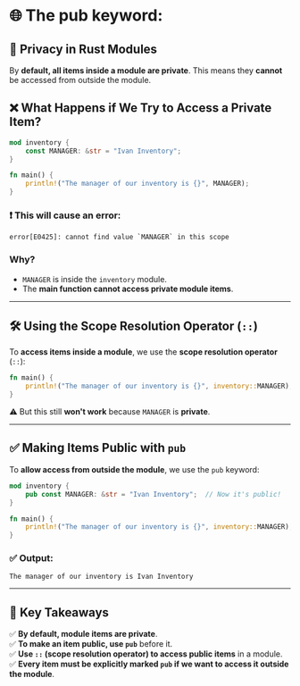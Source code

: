 # 🌐 The pub keyword:

## 🔐 Privacy in Rust Modules  
By **default, all items inside a module are private**. This means they **cannot** be accessed from outside the module.  

## ❌ What Happens if We Try to Access a Private Item?  
```rust
mod inventory {
    const MANAGER: &str = "Ivan Inventory";
}

fn main() {
    println!("The manager of our inventory is {}", MANAGER);
}
```
### ❗ This will cause an error:  
```
error[E0425]: cannot find value `MANAGER` in this scope
```
### Why?  
- `MANAGER` is inside the `inventory` module.  
- The **main function cannot access private module items**.  

---

## 🛠️ Using the Scope Resolution Operator (`::`)  
To **access items inside a module**, we use the **scope resolution operator** (`::`):  
```rust
fn main() {
    println!("The manager of our inventory is {}", inventory::MANAGER);
}
```
⚠️ But this still **won't work** because `MANAGER` is **private**.  

---

## ✅ Making Items Public with `pub`  
To **allow access from outside the module**, we use the `pub` keyword:  
```rust
mod inventory {
    pub const MANAGER: &str = "Ivan Inventory";  // Now it's public!
}

fn main() {
    println!("The manager of our inventory is {}", inventory::MANAGER);
}
```
### ✅ Output:  
```
The manager of our inventory is Ivan Inventory
```

---

## 🔑 Key Takeaways  
✅ **By default, module items are private**.  
✅ **To make an item public, use `pub`** before it.  
✅ **Use `::` (scope resolution operator) to access public items** in a module.  
✅ **Every item must be explicitly marked `pub` if we want to access it outside the module**.  
